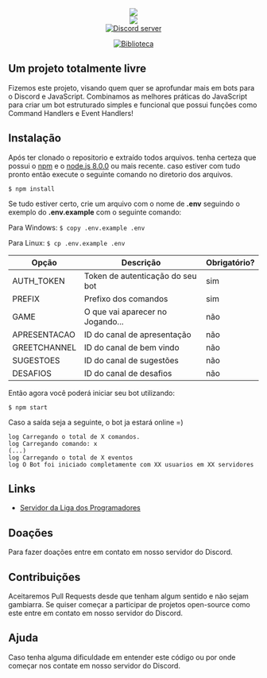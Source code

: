 <div align="center">
  <img src="https://i.imgur.com/pI0g7mg.png"><br>
  <img src="https://i.imgur.com/AxI9yNz.png"><br>
 </div>
 
  <div align="center"">
    <a href="https://discord.gg/DDmhAst" target="_blank"><img src="https://img.shields.io/discord/366404358440615951?label=Servidor&logo=discord" alt="Discord server"/></a>
  
  <a href="https://discord.js.org/#/" target="_blank"><img src="https://img.shields.io/badge/Biblioteca-discord.js-%23738adb" alt="Biblioteca"/></a>
  </div>


## Um projeto totalmente livre

Fizemos este projeto, visando quem quer se aprofundar mais em bots para o Discord e JavaScript. Combinamos as melhores práticas do JavaScript para criar um bot estruturado simples e funcional que possui funções como Command Handlers e Event Handlers!

## Instalação
Após ter clonado o repositorio e extraído todos arquivos. tenha certeza que possui o [npm](https://www.npmjs.com/) e o [node.js 8.0.0](https://nodejs.org/en/) ou mais recente. caso estiver com tudo pronto então execute o seguinte comando no diretorio dos arquivos.

```$ npm install```

Se tudo estiver certo, crie um arquivo com o nome de **.env** seguindo o exemplo do **.env.example** com o seguinte comando:

Para Windows: `$ copy .env.example .env`

Para Linux: `$ cp .env.example .env`

| Opção        | Descrição                        | Obrigatório? |
| ------------ | -------------------------------- | ------------ |
| AUTH_TOKEN   | Token de autenticação do seu bot | sim          |
| PREFIX       | Prefixo dos comandos             | sim          |
| GAME         | O que vai aparecer no Jogando... | não          |
| APRESENTACAO | ID do canal de apresentação      | não          |
| GREETCHANNEL | ID do canal de bem vindo         | não          |
| SUGESTOES    | ID do canal de sugestões         | não          |
| DESAFIOS     | ID do canal de desafios          | não          |

Então agora você poderá iniciar seu bot utilizando:

```$ npm start```

Caso a saída seja a seguinte, o bot ja estará online =)

```
log Carregando o total de X comandos.
log Carregando comando: x
(...)
log Carregando o total de X eventos
log O Bot foi iniciado completamente com XX usuarios em XX servidores
```

## Links
* [Servidor da Liga dos Programadores](https://discord.gg/fmnxSYR)

## Doações
Para fazer doações entre em contato em nosso servidor do Discord.

## Contribuições
Aceitaremos Pull Requests desde que tenham algum sentido e não sejam gambiarra. Se quiser começar a participar de projetos open-source como este entre em contato em nosso servidor do Discord.

## Ajuda
Caso tenha alguma dificuldade em entender este código ou por onde começar nos contate em nosso servidor do Discord.
